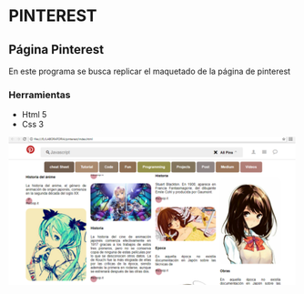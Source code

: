 # PINTEREST

## Página Pinterest

En este programa se busca replicar el maquetado de la página de pinterest

### Herramientas

* Html 5
* Css 3

![recursos](assets/images/read.PNG)